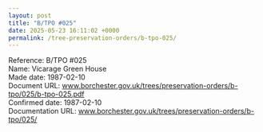 ```yaml
---
layout: post
title: "B/TPO #025"
date: 2025-05-23 16:11:02 +0000
permalink: /tree-preservation-orders/b-tpo-025/
---
```


Reference:	B/TPO #025 <br/>
Name: Vicarage Green House<br/>
Made date: 1987-02-10<br/>
Document URL: www.borchester.gov.uk/trees/preservation-orders/b-tpo/025/b-tpo-025.pdf<br/>
Confirmed date: 1987-02-10<br/>
Documentation URL: www.borchester.gov.uk/trees/preservation-orders/b-tpo/025/<br/>
